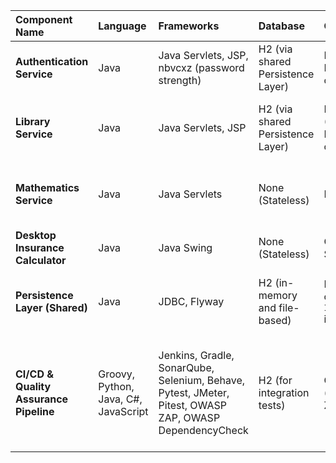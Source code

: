 | Component Name | Language | Frameworks | Database | Communication | Patterns |
| :--- | :--- | :--- | :--- | :--- | :--- |
| **Authentication Service** | Java | Java Servlets, JSP, nbvcxz (password strength) | H2 (via shared Persistence Layer) | HTTP (POST), Direct method calls | Layered Architecture, Repository/DAO, Result Objects |
| **Library Service** | Java | Java Servlets, JSP | H2 (via shared Persistence Layer) | HTTP (GET/POST), Direct method calls | Layered Architecture, Repository/DAO, Result Objects (Enums) |
| **Mathematics Service** | Java | Java Servlets | None (Stateless) | HTTP (POST) | Layered Architecture, Strategy (for algorithm selection) |
| **Desktop Insurance Calculator** | Java | Java Swing | None (Stateless) | Custom TCP Socket Protocol | Thick Client, Rules Engine |
| **Persistence Layer (Shared)** | Java | JDBC, Flyway | H2 (in-memory and file-based) | Direct method calls (via `IPersistenceLayer` interface) | Repository/DAO, Dependency Injection, Database Migration |
| **CI/CD & Quality Assurance Pipeline** | Groovy, Python, Java, C#, JavaScript | Jenkins, Gradle, SonarQube, Selenium, Behave, Pytest, JMeter, Pitest, OWASP ZAP, OWASP DependencyCheck | H2 (for integration tests) | Git Hooks, HTTP (for E2E tests), ZAP Proxy | Pipeline as Code, Quality Gates, Behavior-Driven Development (BDD), Page Object Model (POM) |